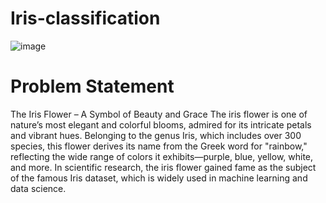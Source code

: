 # Iris-classification
![image](https://github.com/user-attachments/assets/1b73b7c6-f0ae-42ef-aaee-1da5f29d3d73)

# Problem Statement
The Iris Flower – A Symbol of Beauty and Grace
The iris flower is one of nature’s most elegant and colorful blooms, admired for its intricate petals and vibrant hues. Belonging to the genus Iris, which includes over 300 species, this flower derives its name from the Greek word for "rainbow," reflecting the wide range of colors it exhibits—purple, blue, yellow, white, and more. In scientific research, the iris flower gained fame as the subject of the famous Iris dataset, which is widely used in machine learning and data science.

